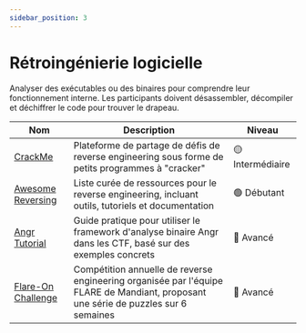 ```yaml
---
sidebar_position: 3
---
```


# Rétroingénierie logicielle

Analyser des exécutables ou des binaires pour comprendre leur fonctionnement interne. Les participants doivent désassembler, décompiler et déchiffrer le code pour trouver le drapeau.

| Nom | Description | Niveau |
|-----|-------------|---------|
| [CrackMe](https://crackmes.one/) | Plateforme de partage de défis de reverse engineering sous forme de petits programmes à "cracker" | 🟡 Intermédiaire |
| [Awesome Reversing](https://github.com/wtsxDev/reverse-engineering) | Liste curée de ressources pour le reverse engineering, incluant outils, tutoriels et documentation | 🟢 Débutant |
| [Angr Tutorial](https://github.com/Hustcw/Angr_Tutorial_For_CTF) | Guide pratique pour utiliser le framework d'analyse binaire Angr dans les CTF, basé sur des exemples concrets | 🔴 Avancé |
| [Flare-On Challenge](https://flare-on.com/) | Compétition annuelle de reverse engineering organisée par l'équipe FLARE de Mandiant, proposant une série de puzzles sur 6 semaines | 🔴 Avancé |
